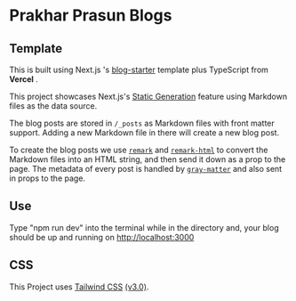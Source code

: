 # Prakhar Prasun Blogs

## Template
This is built using Next.js 's [blog-starter](https://github.com/vercel/next.js/tree/canary/examples/blog-starter) template plus TypeScript from **Vercel** .

This project showcases Next.js's [Static Generation](https://nextjs.org/docs/app/building-your-application/routing/layouts-and-templates) feature using Markdown files as the data source.

The blog posts are stored in `/_posts` as Markdown files with front matter support. Adding a new Markdown file in there will create a new blog post.

To create the blog posts we use [`remark`](https://github.com/remarkjs/remark) and [`remark-html`](https://github.com/remarkjs/remark-html) to convert the Markdown files into an HTML string, and then send it down as a prop to the page. The metadata of every post is handled by [`gray-matter`](https://github.com/jonschlinkert/gray-matter) and also sent in props to the page.

## Use

Type "npm run dev" into the terminal while in the directory and, your blog should be up and running on [http://localhost:3000](http://localhost:3000)

## CSS

This Project uses [Tailwind CSS](https://tailwindcss.com) [(v3.0)](https://tailwindcss.com/blog/tailwindcss-v3).

